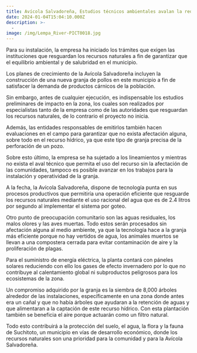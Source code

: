 ```yaml
---
title: Avícola Salvadoreña, Estudios técnicos ambientales avalan la reducción de impacto en Suchitoto.
date: 2024-01-04T15:04:10.000Z
description: >-
  -
image: /img/Lempa_River-PICT0018.jpg
---
```


Para su instalación, la empresa ha iniciado los trámites que exigen las instituciones que resguardan los recursos naturales a fin de garantizar que el equilibrio ambiental y de salubridad en el municipio.

Los planes de crecimiento de la Avícola Salvadoreña incluyen la construcción de una nueva granja de pollos en este municipio a fin de satisfacer la demanda de productos cárnicos de la población.

Sin embargo, antes de cualquier ejecución, es indispensable los estudios preliminares de impacto en la zona, los cuales son realizados por especialistas tanto de la empresa como de las autoridades que resguardan los recursos naturales, de lo contrario el proyecto no inicia.

Además, las entidades responsables de emitirlos también hacen evaluaciones en el campo para garantizar que no exista afectación alguna, sobre todo en el recurso hídrico, ya que este tipo de granja precisa de la perforación de un pozo.

Sobre esto último, la empresa se ha sujetado a los lineamientos y mientras no exista el aval técnico que permita el uso del recurso sin la afectación de las comunidades, tampoco es posible avanzar en los trabajos para la instalación y operatividad de la granja.

A la fecha, la Avícola Salvadoreña, dispone de tecnología punta en sus procesos productivos que permitiría una operación eficiente que resguarde los recursos naturales mediante el uso racional del agua que es de 2.4 litros por segundo al implementar el sistema por goteo.

Otro punto de preocupación comunitario son las aguas residuales, los malos olores y las aves muertas. Todo estos serán procesados sin afectación alguna al medio ambiente, ya que la tecnología hace a la granja más eficiente porque no hay vertidos de agua, los animales muertos se llevan a una compostera cerrada para evitar contaminación de aire y la proliferación de plagas.

Para el suministro de energía eléctrica, la planta contará con páneles solares reduciendo con ello los gases de efecto invernadero por lo que no contribuye al calentamiento global ni subproductos peligrosos para los ecosistemas de la zona.

Un compromiso adquirido por la granja es la siembra de 8,000 árboles alrededor de las instalaciones, específicamente en una zona donde antes era un cañal y que no había árboles que ayudaran a la retención de aguas y que alimentaran a la captación de este recurso hídrico. Con esta plantación también se beneficia el aire porque actuarán como un filtro natural.

Todo esto contribuirá a la protección del suelo, el agua, la flora y la fauna de Suchitoto, un municipio en vías de desarrollo económico, donde los recursos naturales son una prioridad para la comunidad y para la Avícola Salvadoreña.

